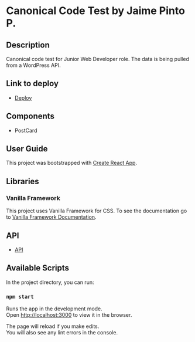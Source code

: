 # Canonical Code Test by Jaime Pinto P.

## Description

Canonical code test for Junior Web Developer role. The data is being pulled from a WordPress API.

## Link to deploy

- [Deploy](https://jaimepintop.github.io/canonical-test/)

## Components

- PostCard

## User Guide

This project was bootstrapped with [Create React App](https://github.com/facebook/create-react-app).

## Libraries

### Vanilla Framework

This project uses Vanilla Framework for CSS.
To see the documentation go to [Vanilla Framework Documentation](https://vanillaframework.io/).

## API

- [API](https://people.canonical.com/~anthonydillon/wp-json/wp/v2/posts.json)

## Available Scripts

In the project directory, you can run:

### `npm start`

Runs the app in the development mode.\
Open [http://localhost:3000](http://localhost:3000) to view it in the browser.

The page will reload if you make edits.\
You will also see any lint errors in the console.
